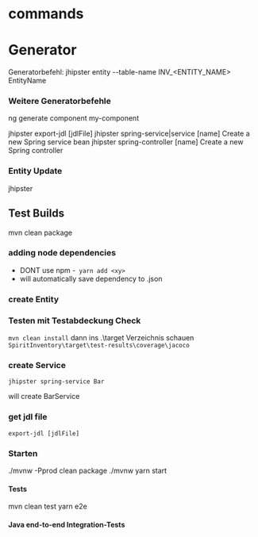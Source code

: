 commands
========

# Generator

Generatorbefehl:
jhipster entity --table-name INV_<ENTITY_NAME> EntityName

### Weitere Generatorbefehle
ng generate component my-component

jhipster export-jdl [jdlFile]
jhipster spring-service|service [name]  Create a new Spring service bean
jhipster spring-controller [name]       Create a new Spring controller

### Entity Update
jhipster 


## Test Builds
mvn clean package

### adding node dependencies
- DONT use npm
-` yarn add <xy>`
- will automatically save dependency to .json

### create Entity

### Testen mit Testabdeckung Check
`mvn clean install`
dann ins .\target Verzeichnis schauen
`SpiritInventory\target\test-results\coverage\jacoco`


### create Service
```code
jhipster spring-service Bar
```
will create BarService

### get jdl file
`export-jdl [jdlFile]`


### Starten
./mvnw -Pprod clean package
./mvnw
yarn start

#### Tests
mvn clean test
yarn e2e

#### Java end-to-end Integration-Tests

